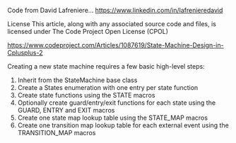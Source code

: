 Code from David Lafreniere...
https://www.linkedin.com/in/lafrenieredavid

License
This article, along with any associated source code and files, is licensed under The Code Project Open License (CPOL)

https://www.codeproject.com/Articles/1087619/State-Machine-Design-in-Cplusplus-2


Creating a new state machine requires a few basic high-level steps:

1. Inherit from the StateMachine base class
2. Create a States enumeration with one entry per state function
3. Create state functions using the STATE macros
4. Optionally create guard/entry/exit functions for each state using the GUARD, ENTRY and EXIT macros
5. Create one state map lookup table using the STATE_MAP macros
6. Create one transition map lookup table for each external event using the TRANSITION_MAP macros
